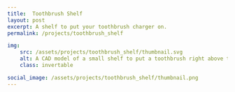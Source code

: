 ```yaml
---
title:  Toothbrush Shelf
layout: post
excerpt: A shelf to put your toothbrush charger on.
permalink: /projects/toothbrush_shelf

img:
    src: /assets/projects/toothbrush_shelf/thumbnail.svg
    alt: A CAD model of a small shelf to put a toothbrush right above the charging socket so that the cabling can be hidden inside the shelf.
    class: invertable

social_image: /assets/projects/toothbrush_shelf/thumbnail.png
---
```


